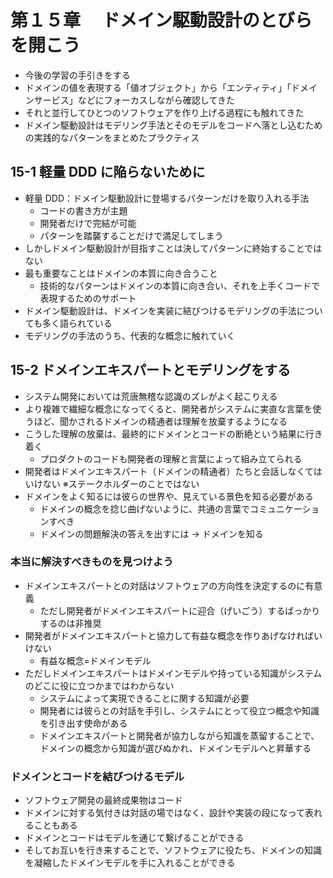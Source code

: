 # 第１５章　 ドメイン駆動設計のとびらを開こう

- 今後の学習の手引きをする
- ドメインの値を表現する「値オブジェクト」から「エンティティ」「ドメインサービス」などにフォーカスしながら確認してきた
- それと並行してひとつのソフトウェアを作り上げる過程にも触れてきた
- ドメイン駆動設計はモデリング手法とそのモデルをコードへ落とし込むための実践的なパターンをまとめたプラクティス

## 15-1 軽量 DDD に陥らないために

- 軽量 DDD：ドメイン駆動設計に登場するパターンだけを取り入れる手法
  - コードの書き方が主題
  - 開発者だけで完結が可能
  - パターンを踏襲することだけで満足してしまう
- しかしドメイン駆動設計が目指すことは決してパターンに終始することではない
- 最も重要なことはドメインの本質に向き合うこと
  - 技術的なパターンはドメインの本質に向き合い、それを上手くコードで表現するためのサポート
- ドメイン駆動設計は、ドメインを実装に結びつけるモデリングの手法についても多く語られている
- モデリングの手法のうち、代表的な概念に触れていく

## 15-2 ドメインエキスパートとモデリングをする

- システム開発においては荒唐無稽な認識のズレがよく起こりえる
- より複雑で繊細な概念になってくると、開発者がシステムに実直な言葉を使うほど、聞かされるドメインの精通者は理解を放棄するようになる
- こうした理解の放棄は、最終的にドメインとコードの断絶という結果に行き着く
  - プロダクトのコードも開発者の理解と言葉によって組み立てられる
- 開発者はドメインエキスパート（ドメインの精通者）たちと会話しなくてはいけない ※ステークホルダーのことではない
- ドメインをよく知るには彼らの世界や、見えている景色を知る必要がある
  - ドメインの概念を捻じ曲げないように、共通の言葉でコミュニケーションすべき
  - ドメインの問題解決の答えを出すには → ドメインを知る

### 本当に解決すべきものを見つけよう

- ドメインエキスパートとの対話はソフトウェアの方向性を決定するのに有意義
  - ただし開発者がドメインエキスパートに迎合（げいごう）するばっかりするのは非推奨
- 開発者がドメインエキスパートと協力して有益な概念を作りあげなければいけない
  - 有益な概念=ドメインモデル
- ただしドメインエキスパートはドメインモデルや持っている知識がシステムのどこに役に立つかまではわからない
  - システムによって実現できることに関する知識が必要
  - 開発者には彼らとの対話を手引し、システムにとって役立つ概念や知識を引き出す使命がある
  - ドメインエキスパートと開発者が協力しながら知識を蒸留することで、ドメインの概念から知識が選びぬかれ、ドメインモデルへと昇華する

### ドメインとコードを結びつけるモデル

- ソフトウェア開発の最終成果物はコード
- ドメインに対する気付きは対話の場ではなく、設計や実装の段になって表れることもある
- ドメインとコードはモデルを通じて繋げることができる
- そしてお互いを行き来することで、ソフトウェアに役たち、ドメインの知識を凝縮したドメインモデルを手に入れることができる

